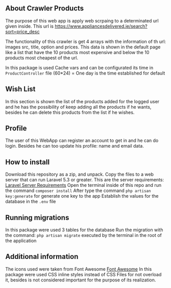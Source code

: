 ## About Crawler Products

The purpose of this web app is apply web scrpaing to a determinated url given inside.
This url is https://www.appliancesdelivered.ie/search?sort=price_desc

The functionality of this crawler is get 4 arrays with the information of th url: images src, title, option and prices. This data is shown in the default page like a list that have the 10 products most expensive and below the 10 products most cheapest of the url.

In this package is used Cache vars and can be configurated its time in `ProductController` file
(60*24) = One day is the time established for default

## Wish List

In this section is shown the list of the products added for the logged user and he has the possibility of keep adding all the products if he wants, besides he can delete this products from the list if he wishes.

## Profile

The user of this WebApp can register an account to get in and he can do login. Besides he can too update his profile: name and email data.

## How to install

Download this repository as a zip, and unpack. 
Copy the files to a web server that can run Laravel 5.3 or greater. This are the server requirements: [Laravel Server Requirements](https://laravel.com/docs/5.3#server-requirements)
Open the terminal inside of this repo and run the command `composer install`
After type the command `php artisan key:generate` for generate one key to the app
Establish the values for the database in the `.env` file

## Running migrations

In this package were used 3 tables for the database
Run the migration with the command: `php artisan migrate` executed by the terminal in the root of the application

## Additional information

The icons used were taken from Font Awesome [Font Awesome](http://fontawesome.io/)
In this package were used CSS inline styles instead of CSS Files for not overload it, besides is not considered important for the purpose of its realization.

